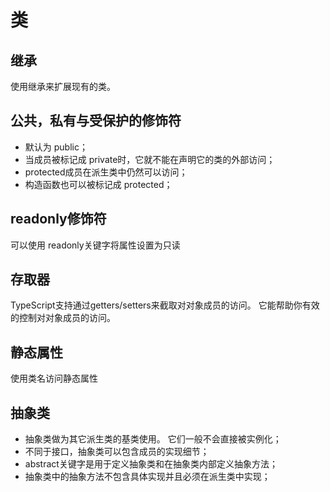# 类

## 继承

使用继承来扩展现有的类。

## 公共，私有与受保护的修饰符

- 默认为 public；
- 当成员被标记成 private时，它就不能在声明它的类的外部访问；
- protected成员在派生类中仍然可以访问；
- 构造函数也可以被标记成 protected；

## readonly修饰符

可以使用 readonly关键字将属性设置为只读

## 存取器

TypeScript支持通过getters/setters来截取对对象成员的访问。 它能帮助你有效的控制对对象成员的访问。

## 静态属性

使用类名访问静态属性

## 抽象类

- 抽象类做为其它派生类的基类使用。 它们一般不会直接被实例化；
- 不同于接口，抽象类可以包含成员的实现细节；
- abstract关键字是用于定义抽象类和在抽象类内部定义抽象方法；
- 抽象类中的抽象方法不包含具体实现并且必须在派生类中实现；

